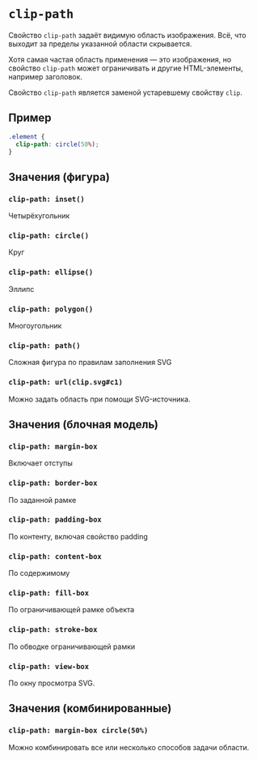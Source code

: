 # `clip-path`

Свойство `clip-path` задаёт видимую область изображения. Всё, что выходит за пределы указанной области скрывается.

Хотя самая частая область применения — это изображения, но свойство `clip-path` может ограничивать и другие HTML-элементы, например заголовок.

Свойство `clip-path` является заменой устаревшему свойству `clip`.

## Пример

```css
.element {
  clip-path: circle(50%);
}
```

## Значения (фигура)

### `clip-path: inset()`

Четырёхугольник

### `clip-path: circle()`

Круг

### `clip-path: ellipse()`

Эллипс

### `clip-path: polygon()`

Многоугольник

### `clip-path: path()`

Сложная фигура по правилам заполнения SVG

### `clip-path: url(clip.svg#c1)`

Можно задать область при помощи SVG-источника.

## Значения (блочная модель)

### `clip-path: margin-box`

Включает отступы

### `clip-path: border-box`

По заданной рамке

### `clip-path: padding-box`

По контенту, включая свойство padding

### `clip-path: content-box`

По содержимому

### `clip-path: fill-box`

По ограничивающей рамке объекта

### `clip-path: stroke-box`

По обводке ограничивающей рамки

### `clip-path: view-box`

По окну просмотра SVG.

## Значения (комбинированные)

### `clip-path: margin-box circle(50%)`

Можно комбинировать все или несколько способов задачи области.
